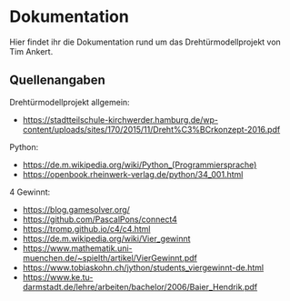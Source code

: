 # Dokumentation

Hier findet ihr die Dokumentation rund um das Drehtürmodellprojekt von Tim Ankert.

## Quellenangaben

Drehtürmodellprojekt allgemein:
* https://stadtteilschule-kirchwerder.hamburg.de/wp-content/uploads/sites/170/2015/11/Dreht%C3%BCrkonzept-2016.pdf

Python:
* https://de.m.wikipedia.org/wiki/Python_(Programmiersprache)
* https://openbook.rheinwerk-verlag.de/python/34_001.html

4 Gewinnt:
* https://blog.gamesolver.org/
* https://github.com/PascalPons/connect4
* https://tromp.github.io/c4/c4.html
* https://de.m.wikipedia.org/wiki/Vier_gewinnt
* https://www.mathematik.uni-muenchen.de/~spielth/artikel/VierGewinnt.pdf
* https://www.tobiaskohn.ch/jython/students_viergewinnt-de.html
* https://www.ke.tu-darmstadt.de/lehre/arbeiten/bachelor/2006/Baier_Hendrik.pdf
